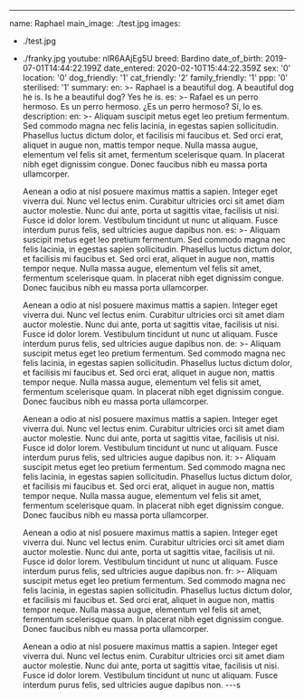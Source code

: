 ---
name: Raphael
main_image: ./test.jpg
images:
  - ./test.jpg
  - ./franky.jpg
youtube: nIR6AAjEg5U
breed: Bardino
date_of_birth: 2019-07-01T14:44:22.199Z
date_entered: 2020-02-10T15:44:22.359Z
sex: '0'
location: '0'
dog_friendly: '1'
cat_friendly: '2'
family_friendly: '1'
ppp: '0'
sterilised: '1'
summary:
  en: >-
    Raphael is a beautiful dog.  A beautiful dog he is.  Is he a beautiful dog?  Yes he is.
  es: >-
    Rafael es un perro hermoso.  Es un perro hermoso.  ¿Es un perro hermoso?  Sí, lo es.
description:
  en: >-
    Aliquam suscipit metus eget leo pretium fermentum. Sed commodo magna nec
    felis lacinia, in egestas sapien sollicitudin. Phasellus luctus dictum
    dolor, et facilisis mi faucibus et. Sed orci erat, aliquet in augue non,
    mattis tempor neque. Nulla massa augue, elementum vel felis sit amet,
    fermentum scelerisque quam. In placerat nibh eget dignissim congue. Donec
    faucibus nibh eu massa porta ullamcorper.


    Aenean a odio at nisl posuere maximus mattis a sapien. Integer eget viverra
    dui. Nunc vel lectus enim. Curabitur ultricies orci sit amet diam auctor
    molestie. Nunc dui ante, porta ut sagittis vitae, facilisis ut nisi. Fusce
    id dolor lorem. Vestibulum tincidunt ut nunc ut aliquam. Fusce interdum
    purus felis, sed ultricies augue dapibus non.
  es: >-
    Aliquam suscipit metus eget leo pretium fermentum. Sed commodo magna nec
    felis lacinia, in egestas sapien sollicitudin. Phasellus luctus dictum
    dolor, et facilisis mi faucibus et. Sed orci erat, aliquet in augue non,
    mattis tempor neque. Nulla massa augue, elementum vel felis sit amet,
    fermentum scelerisque quam. In placerat nibh eget dignissim congue. Donec
    faucibus nibh eu massa porta ullamcorper.


    Aenean a odio at nisl posuere maximus mattis a sapien. Integer eget viverra
    dui. Nunc vel lectus enim. Curabitur ultricies orci sit amet diam auctor
    molestie. Nunc dui ante, porta ut sagittis vitae, facilisis ut nisi. Fusce
    id dolor lorem. Vestibulum tincidunt ut nunc ut aliquam. Fusce interdum
    purus felis, sed ultricies augue dapibus non.
  de: >-
    Aliquam suscipit metus eget leo pretium fermentum. Sed commodo magna nec
    felis lacinia, in egestas sapien sollicitudin. Phasellus luctus dictum
    dolor, et facilisis mi faucibus et. Sed orci erat, aliquet in augue non,
    mattis tempor neque. Nulla massa augue, elementum vel felis sit amet,
    fermentum scelerisque quam. In placerat nibh eget dignissim congue. Donec
    faucibus nibh eu massa porta ullamcorper.


    Aenean a odio at nisl posuere maximus mattis a sapien. Integer eget viverra
    dui. Nunc vel lectus enim. Curabitur ultricies orci sit amet diam auctor
    molestie. Nunc dui ante, porta ut sagittis vitae, facilisis ut nisi. Fusce
    id dolor lorem. Vestibulum tincidunt ut nunc ut aliquam. Fusce interdum
    purus felis, sed ultricies augue dapibus non.
  it: >-
    Aliquam suscipit metus eget leo pretium fermentum. Sed commodo magna nec
    felis lacinia, in egestas sapien sollicitudin. Phasellus luctus dictum
    dolor, et facilisis mi faucibus et. Sed orci erat, aliquet in augue non,
    mattis tempor neque. Nulla massa augue, elementum vel felis sit amet,
    fermentum scelerisque quam. In placerat nibh eget dignissim congue. Donec
    faucibus nibh eu massa porta ullamcorper.


    Aenean a odio at nisl posuere maximus mattis a sapien. Integer eget viverra
    dui. Nunc vel lectus enim. Curabitur ultricies orci sit amet diam auctor
    molestie. Nunc dui ante, porta ut sagittis vitae, facilisis ut nii. Fusce
    id dolor lorem. Vestibulum tincidunt ut nunc ut aliquam. Fusce interdum
    purus felis, sed ultricies augue dapibus non.
  fr: >-
    Aliquam suscipit metus eget leo pretium fermentum. Sed commodo magna nec
    felis lacinia, in egestas sapien sollicitudin. Phasellus luctus dictum
    dolor, et facilisis mi faucibus et. Sed orci erat, aliquet in augue non,
    mattis tempor neque. Nulla massa augue, elementum vel felis sit amet,
    fermentum scelerisque quam. In placerat nibh eget dignissim congue. Donec
    faucibus nibh eu massa porta ullamcorper.


    Aenean a odio at nisl posuere maximus mattis a sapien. Integer eget viverra
    dui. Nunc vel lectus enim. Curabitur ultricies orci sit amet diam auctor
    molestie. Nunc dui ante, porta ut sagittis vitae, facilisis ut nisi. Fusce
    id dolor lorem. Vestibulum tincidunt ut nunc ut aliquam. Fusce interdum
    purus felis, sed ultricies augue dapibus non.
---s
